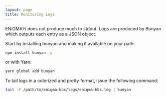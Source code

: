 ```yaml
---
layout: page
title: Monitoring Logs
---
```

ENiGMA½ does not produce much to stdout. Logs are produced by Bunyan which outputs each entry as a JSON object. 

Start by installing bunyan and making it available on your path:

```bash
npm install bunyan -g
```

or with Yarn:
```bash
yarn global add bunyan
```
    
To tail logs in a colorized and pretty format, issue the following command:
```bash
tail -F /path/to/enigma-bbs/logs/enigma-bbs.log | bunyan
```


